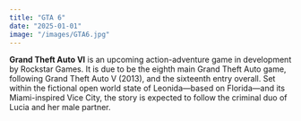 ```yaml
---
title: "GTA 6"
date: "2025-01-01"
image: "/images/GTA6.jpg"
---
```


__Grand Theft Auto VI__ is an upcoming action-adventure game in development by Rockstar Games. It is due to be the eighth main Grand Theft Auto game, following Grand Theft Auto V (2013), and the sixteenth entry overall. Set within the fictional open world state of Leonida—based on Florida—and its Miami-inspired Vice City, the story is expected to follow the criminal duo of Lucia and her male partner.
